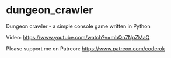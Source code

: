 # dungeon_crawler
Dungeon crawler - a simple console game written in Python

Video: https://www.youtube.com/watch?v=mbQn7NpZMaQ

Please support me on Patreon: https://www.patreon.com/coderok
